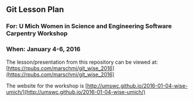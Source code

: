 ##  Git Lesson Plan 
### For: U Mich Women in Science and Engineering Software Carpentry Workshop  
### When: January 4-6, 2016

The lesson/presentation from this repository can be viewed at: [https://rpubs.com/marschmi/git_wise_2016](https://rpubs.com/marschmi/git_wise_2016)

The website for the workshop is [http://umswc.github.io/2016-01-04-wise-umich/](http://umswc.github.io/2016-01-04-wise-umich/)

